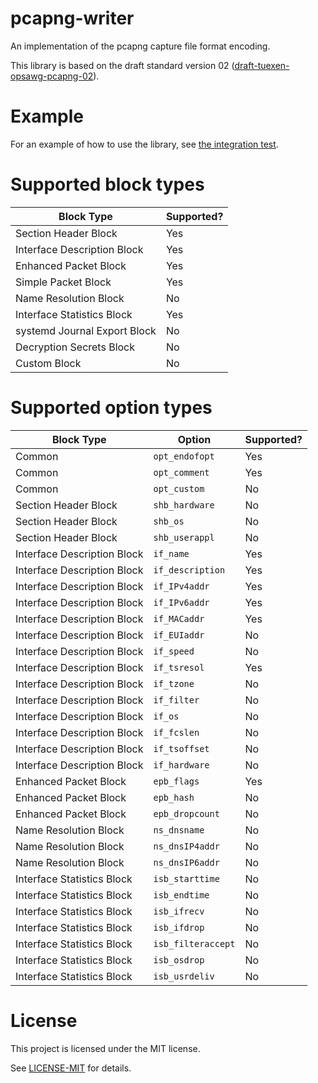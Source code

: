 # pcapng-writer

An implementation of the pcapng capture file format encoding.

This library is based on the draft standard version 02 ([draft-tuexen-opsawg-pcapng-02](https://tools.ietf.org/html/draft-tuexen-opsawg-pcapng-02)).

# Example

For an example of how to use the library, see [the integration test](tests/integration_tests.rs).

# Supported block types

| Block Type                       | Supported? |
| -------------------------------- | ---------- |
| Section Header Block             |  Yes       |
| Interface Description Block      |  Yes       |
| Enhanced Packet Block            |  Yes       |
| Simple Packet Block              |  Yes       |
| Name Resolution Block            |  No        |
| Interface Statistics Block       |  Yes       |
| systemd Journal Export Block     |  No        |
| Decryption Secrets Block         |  No        |
| Custom Block                     |  No        |


# Supported option types

| Block Type                       | Option             | Supported? |
| -------------------------------- | ------------------ | ---------- |
| Common                           | `opt_endofopt`     | Yes        |
| Common                           | `opt_comment`      | Yes        |
| Common                           | `opt_custom`       | No         |
| Section Header Block             | `shb_hardware`     | No         |
| Section Header Block             | `shb_os`           | No         |
| Section Header Block             | `shb_userappl`     | No         |
| Interface Description Block      | `if_name`          | Yes        |
| Interface Description Block      | `if_description`   | Yes        |
| Interface Description Block      | `if_IPv4addr`      | Yes        |
| Interface Description Block      | `if_IPv6addr`      | Yes        |
| Interface Description Block      | `if_MACaddr`       | Yes        |
| Interface Description Block      | `if_EUIaddr`       | No         |
| Interface Description Block      | `if_speed`         | No         |
| Interface Description Block      | `if_tsresol`       | Yes        |
| Interface Description Block      | `if_tzone`         | No         |
| Interface Description Block      | `if_filter`        | No         |
| Interface Description Block      | `if_os`            | No         |
| Interface Description Block      | `if_fcslen`        | No         |
| Interface Description Block      | `if_tsoffset`      | No         |
| Interface Description Block      | `if_hardware`      | No         |
| Enhanced Packet Block            | `epb_flags`        | Yes        |
| Enhanced Packet Block            | `epb_hash`         | No         |
| Enhanced Packet Block            | `epb_dropcount`    | No         |
| Name Resolution Block            | `ns_dnsname`       | No         |
| Name Resolution Block            | `ns_dnsIP4addr`    | No         |
| Name Resolution Block            | `ns_dnsIP6addr`    | No         |
| Interface Statistics Block       | `isb_starttime`    | No         |
| Interface Statistics Block       | `isb_endtime`      | No         |
| Interface Statistics Block       | `isb_ifrecv`       | No         |
| Interface Statistics Block       | `isb_ifdrop`       | No         |
| Interface Statistics Block       | `isb_filteraccept` | No         |
| Interface Statistics Block       | `isb_osdrop`       | No         |
| Interface Statistics Block       | `isb_usrdeliv`     | No         |


# License

This project is licensed under the MIT license.

See [LICENSE-MIT](LICENSE-MIT) for details.
